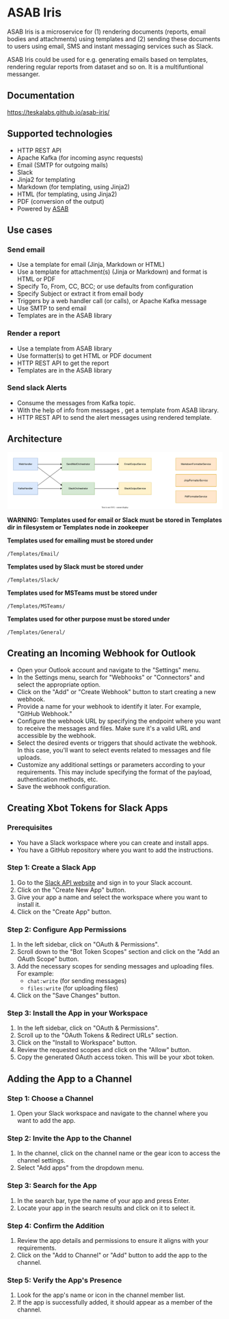# ASAB Iris

ASAB Iris is a microservice for (1) rendering documents (reports, email bodies and attachments) using templates and (2) sending these documents to users using email, SMS and instant messaging services such as Slack.

ASAB Iris could be used for e.g. generating emails based on templates, rendering regular reports from dataset and so on.
It is a multifuntional messanger.

## Documentation

https://teskalabs.github.io/asab-iris/


## Supported technologies

 * HTTP REST API
 * Apache Kafka (for incoming async requests)
 * Email (SMTP for outgoing mails)
 * Slack
 * Jinja2 for templating
 * Markdown (for templating, using Jinja2)
 * HTML (for templating, using Jinja2)
 * PDF (conversion of the output)
 * Powered by [ASAB](https://github.com/TeskaLabs/asab)


## Use cases


### Send email

 * Use a template for email (Jinja, Markdown or HTML)
 * Use a template for attachment(s) (Jinja or Markdown) and format is HTML or PDF
 * Specify To, From, CC, BCC; or use defaults from configuration
 * Specify Subject or extract it from email body
 * Triggers by a web handler call (or calls), or Apache Kafka message
 * Use SMTP to send email
 * Templates are in the ASAB library


### Render a report

 * Use a template from ASAB library
 * Use formatter(s) to get HTML or PDF document
 * HTTP REST API to get the report
 * Templates are in the ASAB library

### Send slack Alerts

 * Consume the messages from Kafka topic.
 * With the help of info from messages , get a template from ASAB library.
 * HTTP REST API to send the alert messages using rendered template.



## Architecture

![](./docs/asab-iris-architecture.drawio.svg)

**WARNING: Templates used for email or Slack must be stored in Templates dir in filesystem or Templates node in zookeeper**

**Templates used for emailing must be stored under**
```
/Templates/Email/
```

**Templates used by Slack must be stored under**
```
/Templates/Slack/
```

**Templates used for MSTeams must be stored under**
```
/Templates/MSTeams/
```

**Templates used for other purpose must be stored under**
```
/Templates/General/
```

## Creating an Incoming Webhook for Outlook

- Open your Outlook account and navigate to the "Settings" menu.
- In the Settings menu, search for "Webhooks" or "Connectors" and select the appropriate option.
- Click on the "Add" or "Create Webhook" button to start creating a new webhook.
- Provide a name for your webhook to identify it later. For example, "GitHub Webhook."
- Configure the webhook URL by specifying the endpoint where you want to receive the messages and files. Make sure it's a valid URL and accessible by the webhook.
- Select the desired events or triggers that should activate the webhook. In this case, you'll want to select events related to messages and file uploads.
- Customize any additional settings or parameters according to your requirements. This may include specifying the format of the payload, authentication methods, etc.
- Save the webhook configuration.


## Creating Xbot Tokens for Slack Apps

### Prerequisites
- You have a Slack workspace where you can create and install apps.
- You have a GitHub repository where you want to add the instructions.

### Step 1: Create a Slack App
1. Go to the [Slack API website](https://api.slack.com/apps) and sign in to your Slack account.
2. Click on the "Create New App" button.
3. Give your app a name and select the workspace where you want to install it.
4. Click on the "Create App" button.

### Step 2: Configure App Permissions
1. In the left sidebar, click on "OAuth & Permissions".
2. Scroll down to the "Bot Token Scopes" section and click on the "Add an OAuth Scope" button.
3. Add the necessary scopes for sending messages and uploading files. For example:
   - `chat:write` (for sending messages)
   - `files:write` (for uploading files)
4. Click on the "Save Changes" button.

### Step 3: Install the App in your Workspace
1. In the left sidebar, click on "OAuth & Permissions".
2. Scroll up to the "OAuth Tokens & Redirect URLs" section.
3. Click on the "Install to Workspace" button.
4. Review the requested scopes and click on the "Allow" button.
5. Copy the generated OAuth access token. This will be your xbot token.

## Adding the App to a Channel

### Step 1: Choose a Channel
1. Open your Slack workspace and navigate to the channel where you want to add the app.

### Step 2: Invite the App to the Channel
1. In the channel, click on the channel name or the gear icon to access the channel settings.
2. Select "Add apps" from the dropdown menu.

### Step 3: Search for the App
1. In the search bar, type the name of your app and press Enter.
2. Locate your app in the search results and click on it to select it.

### Step 4: Confirm the Addition
1. Review the app details and permissions to ensure it aligns with your requirements.
2. Click on the "Add to Channel" or "Add" button to add the app to the channel.

### Step 5: Verify the App's Presence
1. Look for the app's name or icon in the channel member list.
2. If the app is successfully added, it should appear as a member of the channel.
